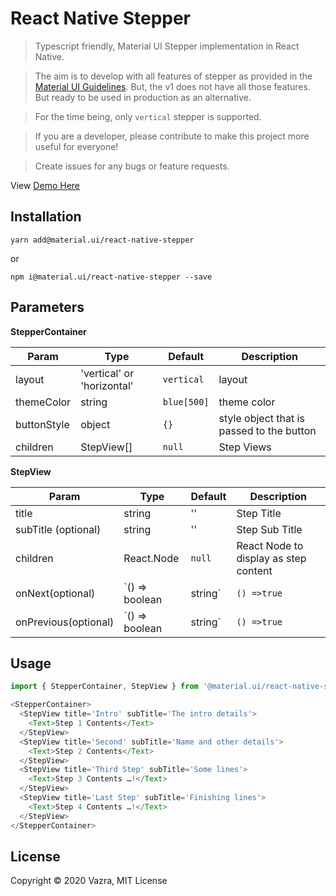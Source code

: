 # React Native Stepper

> Typescript friendly, Material UI Stepper implementation in React Native.

> The aim is to develop with all features of stepper as provided in the [Material UI Guidelines](https://material.io/archive/guidelines/components/steppers.html). But, the v1 does not have all those features. But ready to be used in production as an alternative.

> For the time being, only `vertical` stepper is supported.

> If you are a developer, please contribute to make this project more useful for everyone!

> Create issues for any bugs or feature requests.

View [Demo Here](https://snack.expo.io/@mocioun/react-native-material-ui-stepper)

## Installation

`yarn add@material.ui/react-native-stepper`

or

`npm i@material.ui/react-native-stepper --save`

## Parameters

**StepperContainer**

| Param       | Type                       | Default     | Description                               |
| ----------- | -------------------------- | ----------- | ----------------------------------------- |
| layout      | 'vertical' or 'horizontal' | `vertical`  | layout                                    |
| themeColor  | string                     | `blue[500]` | theme color                               |
| buttonStyle | object                     | `{}`        | style object that is passed to the button |
| children    | StepView[]                 | `null`      | Step Views                                |

**StepView**

| Param                | Type                   | Default     | Description                                                                                                                                                                                      |
| -------------------- | ---------------------- | ----------- | ------------------------------------------------------------------------------------------------------------------------------------------------------------------------------------------------ |
| title                | string                 | ''          | Step Title                                                                                                                                                                                       |
| subTitle (optional)  | string                 | ''          | Step Sub Title                                                                                                                                                                                   |
| children             | React.Node             | `null`      | React Node to display as step content                                                                                                                                                            |
| onNext(optional)     | `() => boolean|string` | `() =>true` | if onNext is given this will be called when next button from the step is pressed, and goes to the next step/submit only if this returns true. If it returns a string, it will be shown as error  |
| onPrevious(optional) | `() => boolean|string` | `() =>true` | if onPrevious is given this will be called when back button from the step is pressed, and goes to the previous step only if this returns true. If it returns a string, it will be shown as error |

## Usage

```js
import { StepperContainer, StepView } from '@material.ui/react-native-stepper'
```

```js
<StepperContainer>
  <StepView title='Intro' subTitle='The intro details'>
    <Text>Step 1 Contents</Text>
  </StepView>
  <StepView title='Second' subTitle='Name and other details'>
    <Text>Step 2 Contents</Text>
  </StepView>
  <StepView title='Third Step' subTitle='Some lines'>
    <Text>Step 3 Contents …!</Text>
  </StepView>
  <StepView title='Last Step' subTitle='Finishing lines'>
    <Text>Step 4 Contents …!</Text>
  </StepView>
</StepperContainer>
```

## License

Copyright © 2020 Vazra, MIT License
